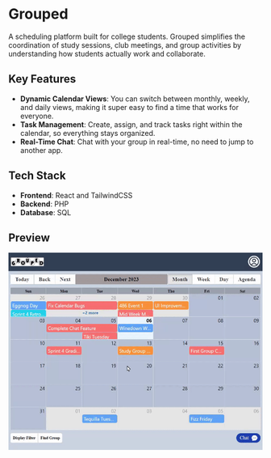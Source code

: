 # Grouped

A scheduling platform built for college students. Grouped simplifies the coordination of study sessions, club meetings, and group activities by understanding how students actually work and collaborate.

## Key Features

- **Dynamic Calendar Views**: You can switch between monthly, weekly, and daily views, making it super easy to find a time that works for everyone.
- **Task Management**: Create, assign, and track tasks right within the calendar, so everything stays organized.
- **Real-Time Chat**: Chat with your group in real-time, no need to jump to another app.


## Tech Stack

- **Frontend**: React and TailwindCSS 
- **Backend**: PHP
- **Database**: SQL


## Preview

![alt text](docs/demo.gif)
